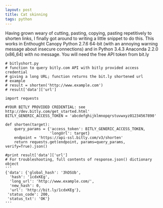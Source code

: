 ```yaml
---
layout: post
title: Cat skinning
tags: python
--- 
```



Having grown weary of cutting, pasting, copying, pasting repetitively to shorten links, I finally got around to writing a little snippet to do this. This works in Enthought Canopy Python 2.7.6  64-bit (with an annoying warning message about insecure connections) and in Python 3.4.3 Anaconda 2.2.0 (x86_64) with no message. You will need the free API token from bit.ly


	# bitlyshort.py
	# function to query bitly.com API with bitly provided access credential
	# giving a long URL; function returns the bit.ly shortened url
	# example
	# result = shorten('http://www.example.com')
	# result['data']['url']

	import requests

	#YOUR BITLY PROVIDED CREDENTIAL: see http://dev.bitly.com/get_started.html'
	BITLY_GENERIC_ACCESS_TOKEN = 'abcdefghijklmnopqrstuvwxyz01234567890'

	def shorten(target):
		query_params = {'access_token': BITLY_GENERIC_ACCESS_TOKEN,
						'longUrl': target} 
		endpoint = 'https://api-ssl.bitly.com/v3/shorten'
		return requests.get(endpoint, params=query_params, verify=True).json()

	#print result['data']['url']
	# For troubleshooting, full contents of response.json() dictionary object
	'''
	{'data': {'global_hash': '3hDSUb',
	  'hash': '1cdxKEg',
	  'long_url': 'http://www.example.com/',
	  'new_hash': 0,
	  'url': 'http://bit.ly/1cdxKEg'},
	 'status_code': 200,
	 'status_txt': 'OK'}
	'''

